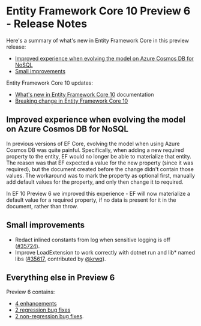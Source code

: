 # Entity Framework Core 10 Preview 6 - Release Notes

Here's a summary of what's new in Entity Framework Core in this preview release:

- [Improved experience when evolving the model on Azure Cosmos DB for NoSQL](#improved-experience-when-evolving-the-model-on-azure-cosmos-db-for-nosql)
- [Small improvements](#small-improvements)

Entity Framework Core 10 updates:

- [What's new in Entity Framework Core 10](https://learn.microsoft.com/ef/core/what-is-new/ef-core-10.0/whatsnew) documentation
- [Breaking change in Entity Framework Core 10](https://learn.microsoft.com/ef/core/what-is-new/ef-core-10.0/breaking-changes)

## Improved experience when evolving the model on Azure Cosmos DB for NoSQL

In previous versions of EF Core, evolving the model when using Azure Cosmos DB was quite painful. Specifically, when adding a new required property to the entity, EF would no longer be able to materialize that entity. The reason was that EF expected a value for the new property (since it was required), but the document created before the change didn't contain those values. The workaround was to mark the property as optional first, manually add default values for the property, and only then change it to required.

In EF 10 Preview 6 we improved this experience - EF will now materialize a default value for a required property, if no data is present for it in the document, rather than throw.

## Small improvements

- Redact inlined constants from log when sensitive logging is off ([#35724](https://github.com/dotnet/efcore/pull/35724)).
- Improve LoadExtension to work correctly with dotnet run and lib* named libs ([#35617](https://github.com/dotnet/efcore/pull/35617), contributed by [@krwq](https://github.com/krwq)).

## Everything else in Preview 6

Preview 6 contains:

- [4 enhancements](https://github.com/dotnet/efcore/issues?q=is%3Aissue%20is%3Aclosed%20label%3Apreview-3%20(milestone%3A9.0.5%20OR%20milestone%3A10.0.0)%20label%3Atype-enhancement)
- [2 regression bug fixes](https://github.com/dotnet/efcore/issues?q=is%3Aissue%20is%3Aclosed%20label%3Apreview-3%20(milestone%3A9.0.5%20OR%20milestone%3A10.0.0)%20label%3Atype-bug%20label%3Aregression)
- [2 non-regression bug fixes](https://github.com/dotnet/efcore/issues?q=is%3Aissue%20is%3Aclosed%20label%3Apreview-3%20(milestone%3A10.0.0)%20label%3Atype-bug%20-label%3Aregression).
